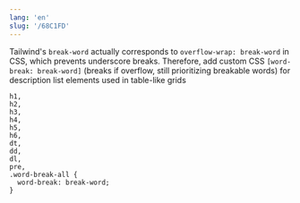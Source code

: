 ```yaml
---
lang: 'en'
slug: '/68C1FD'
---
```


Tailwind's `break-word` actually corresponds to `overflow-wrap: break-word` in CSS, which prevents underscore breaks. Therefore, add custom CSS `[word-break: break-word]` (breaks if overflow, still prioritizing breakable words) for description list elements used in table-like grids

```
h1,
h2,
h3,
h4,
h5,
h6,
dt,
dd,
dl,
pre,
.word-break-all {
  word-break: break-word;
}

```
